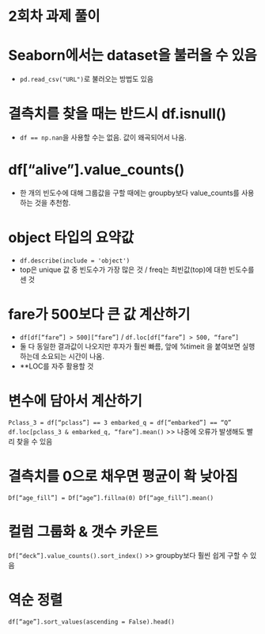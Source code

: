 # 2회차 과제 풀이

# Seaborn에서는 dataset을 불러올 수 있음
 - `pd.read_csv("URL")`로 불러오는 방법도 있음

# 결측치를 찾을 때는 반드시 df.isnull()
 - `df == np.nan`을 사용할 수는 없음. 값이 왜곡되어서 나옴.

# df[“alive”].value_counts() 
 - 한 개의 빈도수에 대해 그룹값을 구할 때에는 groupby보다 value_counts를 사용하는 것을 추천함.

# object 타입의 요약값
 - `df.describe(include = 'object')`
 - top은 unique 값 중 빈도수가 가장 많은 것 / freq는 최빈값(top)에 대한 빈도수를 센 것

# fare가 500보다 큰 값 계산하기
 - `df[df[“fare”] > 500][“fare”]` / `df.loc[df[“fare”] > 500, “fare”]`
 - 둘 다 동일한 결과값이 나오지만 후자가 훨씬 빠름, 앞에 %timeit 을 붙여보면 실행하는데 소요되는 시간이 나옴.
 - **LOC를 자주 활용할 것

# 변수에 담아서 계산하기
`Pclass_3 = df[“pclass”] == 3
embarked_q = df[“embarked”] == “Q”
df.loc[pclass_3 & embarked_q, “fare”].mean()` >> 나중에 오류가 발생해도 빨리 찾을 수 있음

# 결측치를 0으로 채우면 평균이 확 낮아짐
`Df[“age_fill”] = Df[“age”].fillna(0)
Df[“age_fill”].mean()`

# 컬럼 그룹화 & 갯수 카운트
`Df[“deck”].value_counts().sort_index()` >> groupby보다 훨씬 쉽게 구할 수 있음

# 역순 정렬
`df[“age”].sort_values(ascending = False).head()`
